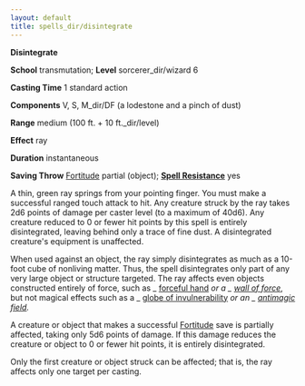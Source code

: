 ```yaml
---
layout: default
title: spells_dir/disintegrate
---
```

 **Disintegrate**

**School** transmutation; **Level** sorcerer_dir/wizard 6

**Casting Time** 1 standard action

**Components** V, S, M_dir/DF (a lodestone and a pinch of dust)

**Range** medium (100 ft. + 10 ft._dir/level)

**Effect** ray

**Duration** instantaneous

**Saving Throw** [Fortitude](../combat#_fortitude) partial (object); **[Spell Resistance](../glossary#_spell-resistance)** yes

A thin, green ray springs from your pointing finger. You must make a successful ranged touch attack to hit. Any creature struck by the ray takes 2d6 points of damage per caster level (to a maximum of 40d6). Any creature reduced to 0 or fewer hit points by this spell is entirely disintegrated, leaving behind only a trace of fine dust. A disintegrated creature's equipment is unaffected.

When used against an object, the ray simply disintegrates as much as a 10-foot cube of nonliving matter. Thus, the spell disintegrates only part of any very large object or structure targeted. The ray affects even objects constructed entirely of force, such as _ [forceful hand](forcefulHand#_forceful-hand) _or a _ [wall of force](wallOfForce#_wall-of-force)_, but not magical effects such as a _ [globe of invulnerability](globeOfInvulnerability#_globe-of-invulnerability) _or an _ [antimagic field](antimagicField#_antimagic-field)._

A creature or object that makes a successful [Fortitude](../combat#_fortitude) save is partially affected, taking only 5d6 points of damage. If this damage reduces the creature or object to 0 or fewer hit points, it is entirely disintegrated.

Only the first creature or object struck can be affected; that is, the ray affects only one target per casting.

